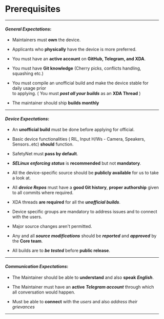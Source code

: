 # Prerequisites

------

#### ***General Expectations***:

* Maintainers must **own** the device. 

* Applicants who **physically** have the device is more preferred.
* You must have an **active account** on **GitHub, Telegram, and XDA**.
* You must have **Git knowledge** (Cherry picks, conflicts handling, squashing etc.)
* You must compile an unofficial build and make the device stable for daily usage prior</br> to applying. ( You must ***post all your builds*** as an **XDA Thread** )
* The maintainer should ship **builds monthly**

-----

#### ***Device Expectations***:

* An **unofficial build** must be done before applying for official.

* Basic device functionalities ( RIL, Input H/Ws - Camera, Speakers, Sensors..etc) **should** function.
* SafetyNet must **pass by default**.
* ***SELinux enforcing status*** is **recommended** but not **mandatory**.
* All the device-specific source should be **publicly available** for us to take a look at.
* All ***device Repos*** must have a **good Git history**, **proper authorship** given to all commits where required.
* XDA threads **are required** for all the ***unofficial builds***.
* Device specific groups are mandatory to address issues and to connect with the users.
* Major source changes aren't permitted.
* Any and all ***source modifications*** should be ***reported*** and ***approved*** by the **Core team**.
* All builds are to ***be tested*** before **public release**.

------

#### ***Communication Expectations***:

* The Maintainer should be able to **understand** and also **speak** ***English***.

* The Maintainer must have an **active** ***Telegram account*** through which all conversation would happen.
* Must be able to **connect** with the *users* and also *address their grievances*
 
------
